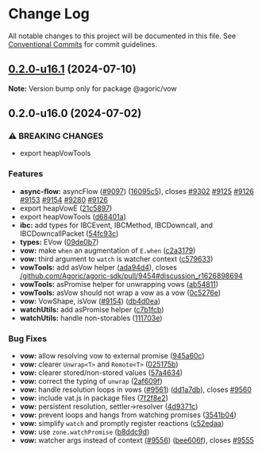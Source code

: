 # Change Log

All notable changes to this project will be documented in this file.
See [Conventional Commits](https://conventionalcommits.org) for commit guidelines.

## [0.2.0-u16.1](https://github.com/Agoric/agoric-sdk/compare/@agoric/vow@0.2.0-u16.0...@agoric/vow@0.2.0-u16.1) (2024-07-10)

**Note:** Version bump only for package @agoric/vow





## 0.2.0-u16.0 (2024-07-02)


### ⚠ BREAKING CHANGES

* export heapVowTools

### Features

* **async-flow:** asyncFlow ([#9097](https://github.com/Agoric/agoric-sdk/issues/9097)) ([16095c5](https://github.com/Agoric/agoric-sdk/commit/16095c5076043133aff0f25721131be2ca1ef5af)), closes [#9302](https://github.com/Agoric/agoric-sdk/issues/9302) [#9125](https://github.com/Agoric/agoric-sdk/issues/9125) [#9126](https://github.com/Agoric/agoric-sdk/issues/9126) [#9153](https://github.com/Agoric/agoric-sdk/issues/9153) [#9154](https://github.com/Agoric/agoric-sdk/issues/9154) [#9280](https://github.com/Agoric/agoric-sdk/issues/9280) [#9126](https://github.com/Agoric/agoric-sdk/issues/9126)
* export heapVowE ([21c5897](https://github.com/Agoric/agoric-sdk/commit/21c5897d28e0716ccbecd6543aa9d50e22c9348c))
* export heapVowTools ([d68401a](https://github.com/Agoric/agoric-sdk/commit/d68401a94c919cc7fc66da52abd985146ea7ad3f))
* **ibc:** add types for IBCEvent, IBCMethod, IBCDowncall, and IBCDowncallPacket ([54fc93c](https://github.com/Agoric/agoric-sdk/commit/54fc93c1362d9131ec0803abea785ad303757e43))
* **types:** EVow ([09de0b7](https://github.com/Agoric/agoric-sdk/commit/09de0b7b1e5182b154bbbcaf12fb712dae17b457))
* **vow:** make `when` an augmentation of `E.when` ([c2a3179](https://github.com/Agoric/agoric-sdk/commit/c2a31792b7070a44b2ab6c9f95dd845b75b316e8))
* **vow:** third argument to `watch` is watcher context ([c579633](https://github.com/Agoric/agoric-sdk/commit/c579633ceb9c6a94c0998993caec9fc28d02e214))
* **vowTools:** add asVow helper ([ada94d4](https://github.com/Agoric/agoric-sdk/commit/ada94d40058dba746d500de2edf69364d75fa9cc)), closes [/github.com/Agoric/agoric-sdk/pull/9454#discussion_r1626898694](https://github.com/Agoric//github.com/Agoric/agoric-sdk/pull/9454/issues/discussion_r1626898694)
* **vowTools:** asPromise helper for unwrapping vows ([ab54811](https://github.com/Agoric/agoric-sdk/commit/ab5481127af8a7d8d150edda296b7551f3d5163d))
* **vowTools:** asVow should not wrap a vow as a vow ([0c5276e](https://github.com/Agoric/agoric-sdk/commit/0c5276ec1cfba684e05018775772af35eeed3891))
* **vow:** VowShape, isVow ([#9154](https://github.com/Agoric/agoric-sdk/issues/9154)) ([db4d0ea](https://github.com/Agoric/agoric-sdk/commit/db4d0eab68a1d361ddbb6fe993ff0b9969a348e5))
* **watchUtils:** add asPromise helper ([c7b1fcb](https://github.com/Agoric/agoric-sdk/commit/c7b1fcba8bc2365c443da2609fe3fde2e8c018ff))
* **watchUtils:** handle non-storables ([111703e](https://github.com/Agoric/agoric-sdk/commit/111703ec70b65154c19c329d01627c15d730e2c5))


### Bug Fixes

* **vow:** allow resolving vow to external promise ([945a60c](https://github.com/Agoric/agoric-sdk/commit/945a60cfdadd90716340b5122c4008b56225af7a))
* **vow:** clearer `Unwrap<T>` and `Remote<T>` ([025175b](https://github.com/Agoric/agoric-sdk/commit/025175bdd76209fe788b78e669b1ccaec88b4623))
* **vow:** clearer stored/non-stored values ([57a4634](https://github.com/Agoric/agoric-sdk/commit/57a46344d26483a717e0f04f2fae3cb46b035ad3))
* **vow:** correct the typing of `unwrap` ([2af609f](https://github.com/Agoric/agoric-sdk/commit/2af609ff38c928b94ae3864845a471d9a70f6997))
* **vow:** handle resolution loops in vows ([#9561](https://github.com/Agoric/agoric-sdk/issues/9561)) ([dd1a7db](https://github.com/Agoric/agoric-sdk/commit/dd1a7dbb56c2d7bfebaba632b9e0a7f6c39bb48e)), closes [#9560](https://github.com/Agoric/agoric-sdk/issues/9560)
* **vow:** include vat.js in package files ([7f2f8e2](https://github.com/Agoric/agoric-sdk/commit/7f2f8e2e22f42cbdcb7333535d14e69243b7e41b))
* **vow:** persistent resolution, settler->resolver ([4d9371c](https://github.com/Agoric/agoric-sdk/commit/4d9371cb7d450e25146787474760b4c00b11e405))
* **vow:** prevent loops and hangs from watching promises ([3541b04](https://github.com/Agoric/agoric-sdk/commit/3541b040e40006a86330deecc03c9393466ae013))
* **vow:** simplify `watch` and promptly register reactions ([c52edaa](https://github.com/Agoric/agoric-sdk/commit/c52edaa3d07fdb9e18c6d6628b83ff62e7615617))
* **vow:** use `zone.watchPromise` ([b8ddc9d](https://github.com/Agoric/agoric-sdk/commit/b8ddc9d1ddf06fed8b434f36aa86a2a70293fd56))
* **vow:** watcher args instead of context ([#9556](https://github.com/Agoric/agoric-sdk/issues/9556)) ([bee606f](https://github.com/Agoric/agoric-sdk/commit/bee606f58a71af9b98440b13d70bc417fa7ed7d7)), closes [#9555](https://github.com/Agoric/agoric-sdk/issues/9555)
